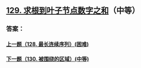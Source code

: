 ## [129. 求根到叶子节点数字之和](https://leetcode-cn.com/problems/sum-root-to-leaf-numbers/)（中等）





### 答案：



#### [上一题（128. 最长连续序列）(困难)](https://github.com/sdwwld/leetCode/blob/master/src/main/java/com/wld/java/leetcode/leetCode0128.md)

#### [下一题（130. 被围绕的区域）(中等)](https://github.com/sdwwld/leetCode/blob/master/src/main/java/com/wld/java/leetcode/leetCode0130.md)